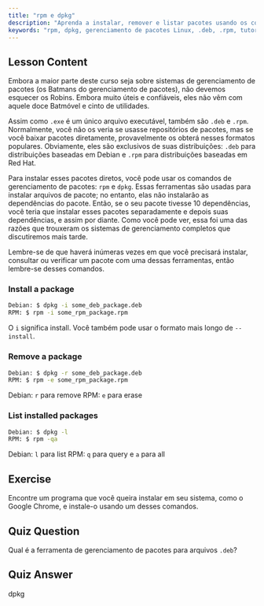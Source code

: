 ```yaml
---
title: "rpm e dpkg"
description: "Aprenda a instalar, remover e listar pacotes usando os comandos rpm e dpkg. Entenda o gerenciamento direto de pacotes para arquivos .deb e .rpm. Comece sua jornada no Linux!"
keywords: "rpm, dpkg, gerenciamento de pacotes Linux, .deb, .rpm, tutorial Linux, guia para iniciantes, instalar pacotes"
---
```


## Lesson Content

Embora a maior parte deste curso seja sobre sistemas de gerenciamento de pacotes (os Batmans do gerenciamento de pacotes), não devemos esquecer os Robins. Embora muito úteis e confiáveis, eles não vêm com aquele doce Batmóvel e cinto de utilidades.

Assim como `.exe` é um único arquivo executável, também são `.deb` e `.rpm`. Normalmente, você não os veria se usasse repositórios de pacotes, mas se você baixar pacotes diretamente, provavelmente os obterá nesses formatos populares. Obviamente, eles são exclusivos de suas distribuições: `.deb` para distribuições baseadas em Debian e `.rpm` para distribuições baseadas em Red Hat.

Para instalar esses pacotes diretos, você pode usar os comandos de gerenciamento de pacotes: `rpm` e `dpkg`. Essas ferramentas são usadas para instalar arquivos de pacote; no entanto, elas não instalarão as dependências do pacote. Então, se o seu pacote tivesse 10 dependências, você teria que instalar esses pacotes separadamente e depois suas dependências, e assim por diante. Como você pode ver, essa foi uma das razões que trouxeram os sistemas de gerenciamento completos que discutiremos mais tarde.

Lembre-se de que haverá inúmeras vezes em que você precisará instalar, consultar ou verificar um pacote com uma dessas ferramentas, então lembre-se desses comandos.

### Install a package

```bash
Debian: $ dpkg -i some_deb_package.deb
RPM: $ rpm -i some_rpm_package.rpm
```

O `i` significa install. Você também pode usar o formato mais longo de `--install`.

### Remove a package

```bash
Debian: $ dpkg -r some_deb_package.deb
RPM: $ rpm -e some_rpm_package.rpm
```

Debian: `r` para remove
RPM: `e` para erase

### List installed packages

```bash
Debian: $ dpkg -l
RPM: $ rpm -qa
```

Debian: `l` para list
RPM: `q` para query e `a` para all

## Exercise

Encontre um programa que você queira instalar em seu sistema, como o Google Chrome, e instale-o usando um desses comandos.

## Quiz Question

Qual é a ferramenta de gerenciamento de pacotes para arquivos `.deb`?

## Quiz Answer

dpkg
